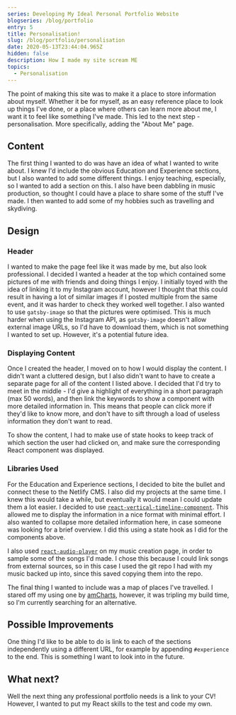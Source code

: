 ```yaml
---
series: Developing My Ideal Personal Portfolio Website
blogseries: /blog/portfolio
entry: 5
title: Personalisation!
slug: /blog/portfolio/personalisation
date: 2020-05-13T23:44:04.965Z
hidden: false
description: How I made my site scream ME
topics:
  - Personalisation
---
```


The point of making this site was to make it a place to store information about myself. Whether it be for myself, as an easy reference place to look up things I've done, or a place where others can learn more about me, I want it to feel like something I've made. This led to the next step - personalisation. More specifically, adding the "About Me" page.

## Content

The first thing I wanted to do was have an idea of what I wanted to write about. I knew I'd include the obvious Education and Experience sections, but I also wanted to add some different things. I enjoy teaching, especially, so I wanted to add a section on this. I also have been dabbling in music production, so thought I could have a place to share some of the stuff I've made. I then wanted to add some of my hobbies such as travelling and skydiving.

## Design

### Header

I wanted to make the page feel like it was made by me, but also look professional. I decided I wanted a header at the top which contained some pictures of me with friends and doing things I enjoy. I initially toyed with the idea of linking it to my Instagram account, however I thought that this could result in having a lot of similar images if I posted multiple from the same event, and it was harder to check they worked well together. I also wanted to use `gatsby-image` so that the pictures were optimised. This is much harder when using the Instagram API, as `gatsby-image` doesn't allow external image URLs, so I'd have to download them, which is not something I wanted to set up. However, it's a potential future idea.

### Displaying Content

Once I created the header, I moved on to how I would display the content. I didn't want a cluttered design, but I also didn't want to have to create a separate page for all of the content I listed above. I decided that I'd try to meet in the middle - I'd give a highlight of everything in a short paragraph (max 50 words), and then link the keywords to show a component with more detailed information in. This means that people can click more if they'd like to know more, and don't have to sift through a load of useless information they don't want to read.

To show the content, I had to make use of state hooks to keep track of which section the user had clicked on, and make sure the corresponding React component was displayed.

### Libraries Used

For the Education and Experience sections, I decided to bite the bullet and connect these to the Netlify CMS. I also did my projects at the same time. I knew this would take a while, but eventually it would mean I could update them a lot easier. I decided to use [`react-vertical-timeline-component`](https://www.npmjs.com/package/react-vertical-timeline-component). This allowed me to display the information in a nice format with minimal effort. I also wanted to collapse more detailed information here, in case someone was looking for a brief overview. I did this using a state hook as I did for the components above.

I also used [`react-audio-player`](https://www.npmjs.com/package/react-audio-player) on my music creation page, in order to sample some of the songs I'd made. I chose this because I could link songs from external sources, so in this case I used the git repo I had with my music backed up into, since this saved copying them into the repo.

The final thing I wanted to include was a map of places I've travelled. I stared off my using one by [amCharts](https://www.amcharts.com/), however, it was tripling my build time, so I'm currently searching for an alternative.

## Possible Improvements

One thing I'd like to be able to do is link to each of the sections independently using a different URL, for example by appending `#experience` to the end. This is something I want to look into in the future.

## What next?

Well the next thing any professional portfolio needs is a link to your CV! However, I wanted to put my React skills to the test and code my own.
